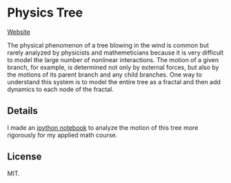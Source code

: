 # Physics Tree
[Website](https://greydanus.github.io/physics_tree/index.html)

The physical phenomenon of a tree blowing in the wind is common but rarely analyzed by physicists and mathemeticians because it is very difficult to model the large number of nonlinear interactions. The motion of a given branch, for example, is determined not only by external forces, but also by the motions of its parent branch and any child branches. One way to understand this system is to model the entire tree as a fractal and then add dynamics to each node of the fractal.

## Details
I made an <a href="http://nbviewer.jupyter.org/github/greydanus/physics_tree/blob/master/phase_space.ipynb">ipython notebook</a> to analyze the motion of this tree more rigorously for my applied math course.

## License

MIT.
